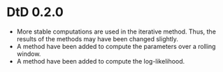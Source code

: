 # DtD 0.2.0
* More stable computations are used in the iterative method. Thus, the results 
  of the methods may have been changed slightly.
* A method have been added to compute the parameters over a rolling window.
* A method have been added to compute the log-likelihood.
